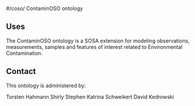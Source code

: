 #/coso/ 
ContaminOSO ontology 
## Uses
The ContaminOSO ontology is a SOSA extension for modeling observations, measurements, samples and features of interest related to Environmental Contamination. 
## Contact

This ontology is administered by: 

Torsten Hahmann
Shirly Stephen
Katrina Schweikert
David Kedrowski
